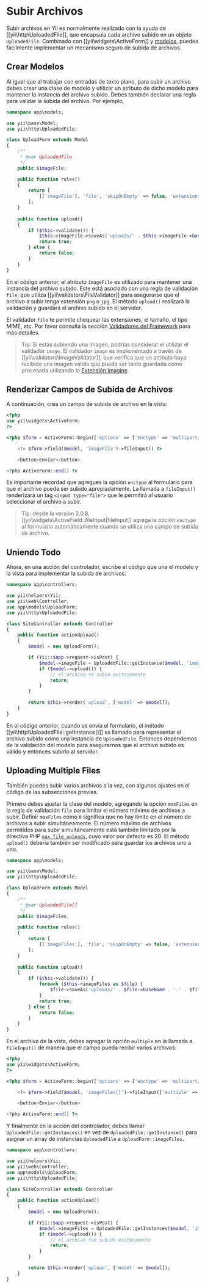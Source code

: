 Subir Archivos
==============

Subir archivos en Yii es normalmente realizado con la ayuda de [[yii\http\UploadedFile]], que encapsula cada archivo subido
en un objeto `UploadedFile`. Combinado con [[yii\widgets\ActiveForm]] y [modelos](structure-models.md),
puedes fácilmente implementar un mecanismo seguro de subida de archivos.


## Crear Modelos <span id="creating-models"></span>

Al igual que al trabajar con entradas de texto plano, para subir un archivo debes crear una clase de modelo y utilizar un atributo 
de dicho modelo para mantener la instancia del archivo subido. Debes también declarar una regla para validar la subida del archivo.
Por ejemplo,

```php
namespace app\models;

use yii\base\Model;
use yii\http\UploadedFile;

class UploadForm extends Model
{
    /**
     * @var UploadedFile
     */
    public $imageFile;

    public function rules()
    {
        return [
            [['imageFile'], 'file', 'skipOnEmpty' => false, 'extensions' => 'png, jpg'],
        ];
    }
    
    public function upload()
    {
        if ($this->validate()) {
            $this->imageFile->saveAs('uploads/' . $this->imageFile->baseName . '.' . $this->imageFile->extension);
            return true;
        } else {
            return false;
        }
    }
}
```

En el código anterior, el atributo `imageFile` es utilizado para mantener una instancia del archivo subido. Este está asociado con
una regla de validación `file`, que utiliza [[yii\validators\FileValidator]] para asegurarse que el archivo a subir tenga extensión `png` o `jpg`.
El método `upload()` realizará la validación y guardará el archivo subido en el servidor.

El validador `file` te permite chequear las extensiones, el tamaño, el tipo MIME, etc. Por favor consulta
la sección [Validadores del Framework](tutorial-core-validators.md#file) para más detalles.

> Tip: Si estás subiendo una imagen, podrías considerar el utilizar el validador `image`. El validador `image` es
  implementado a través de [[yii\validators\ImageValidator]], que verifica que un atributo haya recibido una imagen válida 
  que pueda ser tanto guardada como procesada utilizando la [Extensión Imagine](https://github.com/yiisoft/yii2-imagine).


## Renderizar Campos de Subida de Archivos <span id="rendering-file-input"></span>

A continuación, crea un campo de subida de archivo en la vista:

```php
<?php
use yii\widgets\ActiveForm;
?>

<?php $form = ActiveForm::begin(['options' => ['enctype' => 'multipart/form-data']]) ?>

    <?= $form->field($model, 'imageFile')->fileInput() ?>

    <button>Enviar</button>

<?php ActiveForm::end() ?>
```

Es importante recordad que agregues la opción `enctype` al formulario para que el archivo pueda ser subido apropiadamente.
La llamada a `fileInput()` renderizará un tag `<input type="file">` que le permitirá al usuario seleccionar el archivo a subir.

> Tip: desde la versión 2.0.8, [[yii\widgets\ActiveField::fileInput|fileInput]] agrega la opción `enctype` al formulario
  automáticamente cuando se utiliza una campo de subida de archivo.

## Uniendo Todo <span id="wiring-up"></span>

Ahora, en una acción del controlador, escribe el código que una el modelo y la vista para implementar la subida de archivos:

```php
namespace app\controllers;

use yii\helpers\Yii;
use yii\web\Controller;
use app\models\UploadForm;
use yii\http\UploadedFile;

class SiteController extends Controller
{
    public function actionUpload()
    {
        $model = new UploadForm();

        if (Yii::$app->request->isPost) {
            $model->imageFile = UploadedFile::getInstance($model, 'imageFile');
            if ($model->upload()) {
                // el archivo se subió exitosamente
                return;
            }
        }

        return $this->render('upload', ['model' => $model]);
    }
}
```

En el código anterior, cuando se envía el formulario, el método [[yii\http\UploadedFile::getInstance()]] es llamado
para representar el archivo subido como una instancia de `UploadedFile`. Entonces dependemos de la validación del modelo
para asegurarnos que el archivo subido es válido y entonces subirlo al servidor.


## Uploading Multiple Files <span id="uploading-multiple-files"></span>

También puedes subir varios archivos a la vez, con algunos ajustes en el código de las subsecciones previas.

Primero debes ajustar la clase del modelo, agregando la opción `maxFiles` en la regla de validación `file` para limitar
el número máximo de archivos a subir. Definir `maxFiles` como `0` significa que no hay límite en el número de archivos
a subir simultáneamente. El número máximo de archivos permitidos para subir simultáneamente está también limitado
por la directiva PHP [`max_file_uploads`](http://php.net/manual/en/ini.core.php#ini.max-file-uploads),
cuyo valor por defecto es 20. El método `upload()` debería también ser modificado para guardar los archivos uno a uno.

```php
namespace app\models;

use yii\base\Model;
use yii\http\UploadedFile;

class UploadForm extends Model
{
    /**
     * @var UploadedFile[]
     */
    public $imageFiles;

    public function rules()
    {
        return [
            [['imageFiles'], 'file', 'skipOnEmpty' => false, 'extensions' => 'png, jpg', 'maxFiles' => 4],
        ];
    }
    
    public function upload()
    {
        if ($this->validate()) { 
            foreach ($this->imageFiles as $file) {
                $file->saveAs('uploads/' . $file->baseName . '.' . $file->extension);
            }
            return true;
        } else {
            return false;
        }
    }
}
```

En el archivo de la vista, debes agregar la opción `multiple` en la llamada a `fileInput()` de manera que el campo
pueda recibir varios archivos:
 
```php
<?php
use yii\widgets\ActiveForm;
?>

<?php $form = ActiveForm::begin(['options' => ['enctype' => 'multipart/form-data']]) ?>

    <?= $form->field($model, 'imageFiles[]')->fileInput(['multiple' => true, 'accept' => 'image/*']) ?>

    <button>Enviar</button>

<?php ActiveForm::end() ?>
```

Y finalmente en la acción del controlador, debes llamar `UploadedFile::getInstances()` en vez de
`UploadedFile::getInstance()` para asignar un array de instancias `UploadedFile` a `UploadForm::imageFiles`. 

```php
namespace app\controllers;

use yii\helpers\Yii;
use yii\web\Controller;
use app\models\UploadForm;
use yii\http\UploadedFile;

class SiteController extends Controller
{
    public function actionUpload()
    {
        $model = new UploadForm();

        if (Yii::$app->request->isPost) {
            $model->imageFiles = UploadedFile::getInstances($model, 'imageFiles');
            if ($model->upload()) {
                // el archivo fue subido exitosamente
                return;
            }
        }

        return $this->render('upload', ['model' => $model]);
    }
}
```
